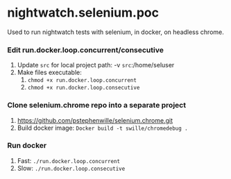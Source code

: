 # nightwatch.selenium.poc
Used to run nightwatch tests with selenium, in docker, on headless chrome.

### Edit run.docker.loop.concurrent/consecutive
1. Update `src` for local project path: -v `src`:/home/seluser
1. Make files executable:
    1. `chmod +x run.docker.loop.concurrent`
    1. `chmod +x run.docker.loop.consecutive`
    
### Clone selenium.chrome repo into a separate project 
1. https://github.com/pstephenwille/selenium.chrome.git
1. Build docker image: `Docker build -t swille/chromedebug .`

### Run docker
1. Fast: `./run.docker.loop.concurrent`
2. Slow: `./run.docker.loop.consecutive`
